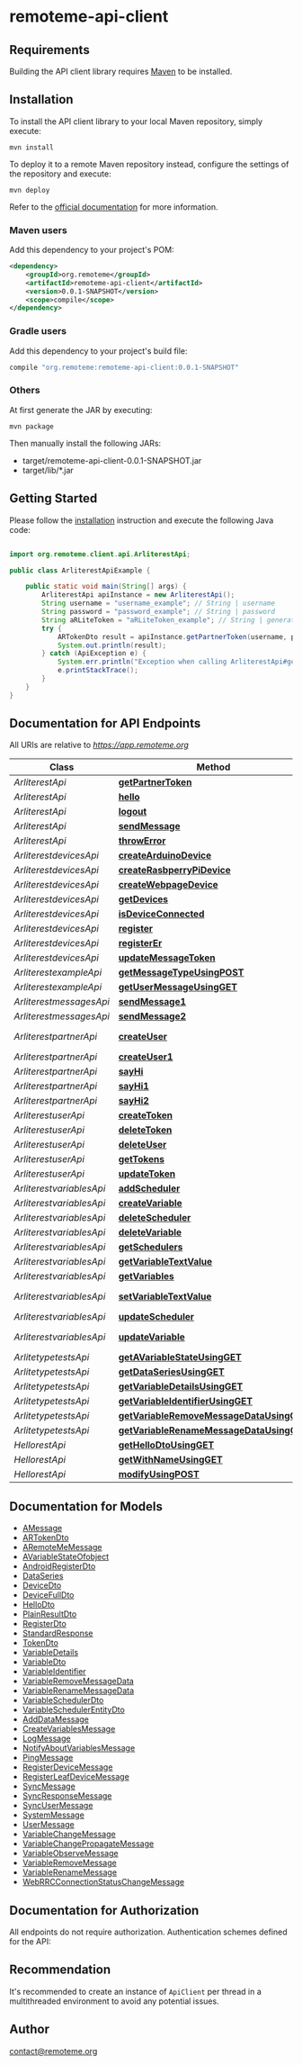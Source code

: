 # remoteme-api-client

## Requirements

Building the API client library requires [Maven](https://maven.apache.org/) to be installed.

## Installation

To install the API client library to your local Maven repository, simply execute:

```shell
mvn install
```

To deploy it to a remote Maven repository instead, configure the settings of the repository and execute:

```shell
mvn deploy
```

Refer to the [official documentation](https://maven.apache.org/plugins/maven-deploy-plugin/usage.html) for more information.

### Maven users

Add this dependency to your project's POM:

```xml
<dependency>
    <groupId>org.remoteme</groupId>
    <artifactId>remoteme-api-client</artifactId>
    <version>0.0.1-SNAPSHOT</version>
    <scope>compile</scope>
</dependency>
```

### Gradle users

Add this dependency to your project's build file:

```groovy
compile "org.remoteme:remoteme-api-client:0.0.1-SNAPSHOT"
```

### Others

At first generate the JAR by executing:

    mvn package

Then manually install the following JARs:

* target/remoteme-api-client-0.0.1-SNAPSHOT.jar
* target/lib/*.jar

## Getting Started

Please follow the [installation](#installation) instruction and execute the following Java code:

```java

import org.remoteme.client.api.ArliterestApi;

public class ArliterestApiExample {

    public static void main(String[] args) {
        ArliterestApi apiInstance = new ArliterestApi();
        String username = "username_example"; // String | username
        String password = "password_example"; // String | password
        String aRLiteToken = "aRLiteToken_example"; // String | generated token
        try {
            ARTokenDto result = apiInstance.getPartnerToken(username, password, aRLiteToken);
            System.out.println(result);
        } catch (ApiException e) {
            System.err.println("Exception when calling ArliterestApi#getPartnerToken");
            e.printStackTrace();
        }
    }
}

```

## Documentation for API Endpoints

All URIs are relative to *https://app.remoteme.org*

Class | Method | HTTP request | Description
------------ | ------------- | ------------- | -------------
*ArliterestApi* | [**getPartnerToken**](docs/ArliterestApi.md#getPartnerToken) | **GET** /arLite/rest/v1/getToken/ | generateToken
*ArliterestApi* | [**hello**](docs/ArliterestApi.md#hello) | **GET** /arLite/rest/v1/hello/{name}/ | hello
*ArliterestApi* | [**logout**](docs/ArliterestApi.md#logout) | **GET** /arLite/rest/v1/logout/ | clears session
*ArliterestApi* | [**sendMessage**](docs/ArliterestApi.md#sendMessage) | **PUT** /arLite/rest/v1/sendMessage/ | sendMessage
*ArliterestApi* | [**throwError**](docs/ArliterestApi.md#throwError) | **GET** /arLite/rest/v1/throwError/ | throwError
*ArliterestdevicesApi* | [**createArduinoDevice**](docs/ArliterestdevicesApi.md#createArduinoDevice) | **POST** /arLite/rest/v1/device/arduino/ | createArduinoDevice
*ArliterestdevicesApi* | [**createRasbperryPiDevice**](docs/ArliterestdevicesApi.md#createRasbperryPiDevice) | **POST** /arLite/rest/v1/device/rasbperryPi/ | createRasbperryPiDevice
*ArliterestdevicesApi* | [**createWebpageDevice**](docs/ArliterestdevicesApi.md#createWebpageDevice) | **POST** /arLite/rest/v1/device/webPage/ | createWebpageDevice
*ArliterestdevicesApi* | [**getDevices**](docs/ArliterestdevicesApi.md#getDevices) | **GET** /arLite/rest/v1/getAllDevices/ | getDevices
*ArliterestdevicesApi* | [**isDeviceConnected**](docs/ArliterestdevicesApi.md#isDeviceConnected) | **GET** /arLite/rest/v1/device/{deviceId}/connected/ | isDeviceConnected
*ArliterestdevicesApi* | [**register**](docs/ArliterestdevicesApi.md#register) | **POST** /arLite/rest/v1/register/ | Register
*ArliterestdevicesApi* | [**registerEr**](docs/ArliterestdevicesApi.md#registerEr) | **POST** /arLite/rest/v1/registerEr/ | Register
*ArliterestdevicesApi* | [**updateMessageToken**](docs/ArliterestdevicesApi.md#updateMessageToken) | **PUT** /arLite/rest/v1/addMessageToken/{deviceId}/{messageToken}/ | updateMessageToken
*ArliterestexampleApi* | [**getMessageTypeUsingPOST**](docs/ArliterestexampleApi.md#getMessageTypeUsingPOST) | **POST** /arLite/restExample/v1/getMessageType/ | getMessageType
*ArliterestexampleApi* | [**getUserMessageUsingGET**](docs/ArliterestexampleApi.md#getUserMessageUsingGET) | **GET** /arLite/restExample/v1/getUserMessage/ | getUserMessage
*ArliterestmessagesApi* | [**sendMessage1**](docs/ArliterestmessagesApi.md#sendMessage1) | **PUT** /arLite/restExample/v1/message/send/bytes/ | send message
*ArliterestmessagesApi* | [**sendMessage2**](docs/ArliterestmessagesApi.md#sendMessage2) | **PUT** /arLite/restExample/v1/message/send/json/ | send message
*ArliterestpartnerApi* | [**createUser**](docs/ArliterestpartnerApi.md#createUser) | **PUT** /arLite/rest/v1/PARTNER_AUTH/createUser/{userName}/{email}/{md5Password}/{partnerSecretToken}/ | createUser
*ArliterestpartnerApi* | [**createUser1**](docs/ArliterestpartnerApi.md#createUser1) | **PUT** /arLite/rest/v1/PARTNER_AUTH/createUser/{userName}/{md5Password}/{partnerSecretToken}/ | createUser
*ArliterestpartnerApi* | [**sayHi**](docs/ArliterestpartnerApi.md#sayHi) | **GET** /arLite/rest/v1/PARTNER_AUTH/sayHi/{name}/{partnerSecretToken}/ | sayHi
*ArliterestpartnerApi* | [**sayHi1**](docs/ArliterestpartnerApi.md#sayHi1) | **GET** /arLite/rest/v1/PARTNER_AUTH/sayHiWithOptional/{name}/{partnerSecretToken}/ | sayHiWithOptional
*ArliterestpartnerApi* | [**sayHi2**](docs/ArliterestpartnerApi.md#sayHi2) | **GET** /arLite/rest/v1/PARTNER_AUTH/sayHiWithOptional/{name}/{surname}/{partnerSecretToken}/ | sayHiWithOptional
*ArliterestuserApi* | [**createToken**](docs/ArliterestuserApi.md#createToken) | **PUT** /arLite/restExample/v1/user/token/{name}/{active}/ | createToken
*ArliterestuserApi* | [**deleteToken**](docs/ArliterestuserApi.md#deleteToken) | **DELETE** /arLite/restExample/v1/user/token/{token}/ | deleteToken
*ArliterestuserApi* | [**deleteUser**](docs/ArliterestuserApi.md#deleteUser) | **DELETE** /arLite/restExample/v1/user/user/ | deleteUser
*ArliterestuserApi* | [**getTokens**](docs/ArliterestuserApi.md#getTokens) | **GET** /arLite/restExample/v1/user/tokens/{activeOnly}/ | getTokens
*ArliterestuserApi* | [**updateToken**](docs/ArliterestuserApi.md#updateToken) | **POST** /arLite/restExample/v1/user/token/{name}/{token}/{active}/ | updateToken
*ArliterestvariablesApi* | [**addScheduler**](docs/ArliterestvariablesApi.md#addScheduler) | **POST** /arLite/rest/v1/variables/{variableName}/{variableType}/schedulers/ | add new Scheduler
*ArliterestvariablesApi* | [**createVariable**](docs/ArliterestvariablesApi.md#createVariable) | **POST** /arLite/rest/v1/variables/ | add variables
*ArliterestvariablesApi* | [**deleteScheduler**](docs/ArliterestvariablesApi.md#deleteScheduler) | **DELETE** /arLite/rest/v1/variables/schedulers/{schedulerId}/ | add new Scheduler
*ArliterestvariablesApi* | [**deleteVariable**](docs/ArliterestvariablesApi.md#deleteVariable) | **DELETE** /arLite/rest/v1/variables/{variableName}/{variableType}/ | delete variable
*ArliterestvariablesApi* | [**getSchedulers**](docs/ArliterestvariablesApi.md#getSchedulers) | **GET** /arLite/rest/v1/variables/{variableName}/{variableType}/schedulers/ | get schedulers for variable
*ArliterestvariablesApi* | [**getVariableTextValue**](docs/ArliterestvariablesApi.md#getVariableTextValue) | **GET** /arLite/rest/v1/getVariableTextValue/{name}/{type}/ | get Variables text format value 
*ArliterestvariablesApi* | [**getVariables**](docs/ArliterestvariablesApi.md#getVariables) | **GET** /arLite/rest/v1/variables/ | getVariables
*ArliterestvariablesApi* | [**setVariableTextValue**](docs/ArliterestvariablesApi.md#setVariableTextValue) | **POST** /arLite/rest/v1/setVariableTextValue/{name}/{type}/ | set Variable value using string format
*ArliterestvariablesApi* | [**updateScheduler**](docs/ArliterestvariablesApi.md#updateScheduler) | **PUT** /arLite/rest/v1/variables/schedulers/{schedulerId}/ | updateScheduler
*ArliterestvariablesApi* | [**updateVariable**](docs/ArliterestvariablesApi.md#updateVariable) | **PUT** /arLite/rest/v1/variables/{variableName}/{variableType}/ | update variable name and/or properties
*ArlitetypetestsApi* | [**getAVariableStateUsingGET**](docs/ArlitetypetestsApi.md#getAVariableStateUsingGET) | **GET** /arLite/rest/v1/typeTest/AVariableState/ | getAVariableState
*ArlitetypetestsApi* | [**getDataSeriesUsingGET**](docs/ArlitetypetestsApi.md#getDataSeriesUsingGET) | **GET** /arLite/rest/v1/typeTest/DataSeries/ | getDataSeries
*ArlitetypetestsApi* | [**getVariableDetailsUsingGET**](docs/ArlitetypetestsApi.md#getVariableDetailsUsingGET) | **GET** /arLite/rest/v1/typeTest/variableDetails/ | getVariableDetails
*ArlitetypetestsApi* | [**getVariableIdentifierUsingGET**](docs/ArlitetypetestsApi.md#getVariableIdentifierUsingGET) | **GET** /arLite/rest/v1/typeTest/variableIdentifier/ | getVariableIdentifier
*ArlitetypetestsApi* | [**getVariableRemoveMessageDataUsingGET**](docs/ArlitetypetestsApi.md#getVariableRemoveMessageDataUsingGET) | **GET** /arLite/rest/v1/typeTest/VariableRemoveMessageData/ | getVariableRemoveMessageData
*ArlitetypetestsApi* | [**getVariableRenameMessageDataUsingGET**](docs/ArlitetypetestsApi.md#getVariableRenameMessageDataUsingGET) | **GET** /arLite/rest/v1/typeTest/VariableRenameMessageData/ | getVariableRenameMessageData
*HellorestApi* | [**getHelloDtoUsingGET**](docs/HellorestApi.md#getHelloDtoUsingGET) | **GET** /arLite/rest/v1/NO_AUTH/getHelloDto/ | return some object
*HellorestApi* | [**getWithNameUsingGET**](docs/HellorestApi.md#getWithNameUsingGET) | **GET** /arLite/rest/v1/NO_AUTH/getWithName/{name}/ | say hello to You
*HellorestApi* | [**modifyUsingPOST**](docs/HellorestApi.md#modifyUsingPOST) | **POST** /arLite/rest/v1/NO_AUTH/modify/ | return modified object user


## Documentation for Models

 - [AMessage](docs/AMessage.md)
 - [ARTokenDto](docs/ARTokenDto.md)
 - [ARemoteMeMessage](docs/ARemoteMeMessage.md)
 - [AVariableStateOfobject](docs/AVariableStateOfobject.md)
 - [AndroidRegisterDto](docs/AndroidRegisterDto.md)
 - [DataSeries](docs/DataSeries.md)
 - [DeviceDto](docs/DeviceDto.md)
 - [DeviceFullDto](docs/DeviceFullDto.md)
 - [HelloDto](docs/HelloDto.md)
 - [PlainResultDto](docs/PlainResultDto.md)
 - [RegisterDto](docs/RegisterDto.md)
 - [StandardResponse](docs/StandardResponse.md)
 - [TokenDto](docs/TokenDto.md)
 - [VariableDetails](docs/VariableDetails.md)
 - [VariableDto](docs/VariableDto.md)
 - [VariableIdentifier](docs/VariableIdentifier.md)
 - [VariableRemoveMessageData](docs/VariableRemoveMessageData.md)
 - [VariableRenameMessageData](docs/VariableRenameMessageData.md)
 - [VariableSchedulerDto](docs/VariableSchedulerDto.md)
 - [VariableSchedulerEntityDto](docs/VariableSchedulerEntityDto.md)
 - [AddDataMessage](docs/AddDataMessage.md)
 - [CreateVariablesMessage](docs/CreateVariablesMessage.md)
 - [LogMessage](docs/LogMessage.md)
 - [NotifyAboutVariablesMessage](docs/NotifyAboutVariablesMessage.md)
 - [PingMessage](docs/PingMessage.md)
 - [RegisterDeviceMessage](docs/RegisterDeviceMessage.md)
 - [RegisterLeafDeviceMessage](docs/RegisterLeafDeviceMessage.md)
 - [SyncMessage](docs/SyncMessage.md)
 - [SyncResponseMessage](docs/SyncResponseMessage.md)
 - [SyncUserMessage](docs/SyncUserMessage.md)
 - [SystemMessage](docs/SystemMessage.md)
 - [UserMessage](docs/UserMessage.md)
 - [VariableChangeMessage](docs/VariableChangeMessage.md)
 - [VariableChangePropagateMessage](docs/VariableChangePropagateMessage.md)
 - [VariableObserveMessage](docs/VariableObserveMessage.md)
 - [VariableRemoveMessage](docs/VariableRemoveMessage.md)
 - [VariableRenameMessage](docs/VariableRenameMessage.md)
 - [WebRRCConnectionStatusChangeMessage](docs/WebRRCConnectionStatusChangeMessage.md)


## Documentation for Authorization

All endpoints do not require authorization.
Authentication schemes defined for the API:

## Recommendation

It's recommended to create an instance of `ApiClient` per thread in a multithreaded environment to avoid any potential issues.

## Author

contact@remoteme.org

